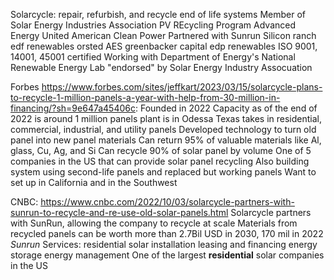 Solarcycle: 
	repair, refurbish, and recycle end of life systems
	Member of Solar Energy Industries Association PV REcycling Program
		Advanced Energy United
		American Clean Power
	Partnered with
		Sunrun
		Silicon ranch
		edf renewables
		orsted
		AES
		greenbacker capital
		edp renewables
	ISO 9001, 14001, 45001 certified
	Working with Department of Energy's National Renewable Energy Lab
	"endorsed" by  Solar Energy Industry Assocuation
	

Forbes https://www.forbes.com/sites/jeffkart/2023/03/15/solarcycle-plans-to-recycle-1-million-panels-a-year-with-help-from-30-million-in-financing/?sh=9e647a45406c: 
	Founded in 2022
	Capacity as of the end of 2022 is around 1 million panels
		plant is in Odessa Texas
		takes in residential, commercial, industrial, and utility panels
	Developed technology to turn old panel into new panel materials
		Can return 95% of valuable materials like Al, glass, Cu, Ag, and Si
		Can recycle 90% of solar panel by volume
	One of 5 companies in the US that can provide solar panel recycling
	Also building system using second-life panels and replaced but working panels
	Want to set up in California and in the Southwest

CNBC: https://www.cnbc.com/2022/10/03/solarcycle-partners-with-sunrun-to-recycle-and-re-use-old-solar-panels.html
	Solarcycle partners with SunRun, allowing the company to recycle at scale
	Materials from recycled panels can be worth more than 2.7Bil USD in 2030, 170 mil in 2022
*Sunrun*
	Services:
		residential solar installation
		leasing and financing
		energy storage
		energy management
	One of the largest **residential** solar companies in the US
